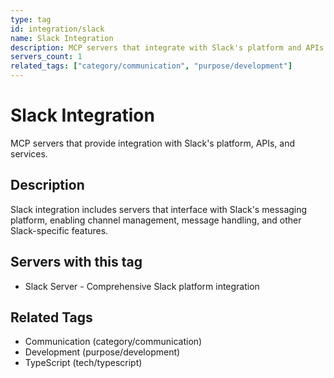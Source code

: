 ```yaml
---
type: tag
id: integration/slack
name: Slack Integration
description: MCP servers that integrate with Slack's platform and APIs
servers_count: 1
related_tags: ["category/communication", "purpose/development"]
---
```


# Slack Integration

MCP servers that provide integration with Slack's platform, APIs, and services.

## Description

Slack integration includes servers that interface with Slack's messaging platform, enabling channel management, message handling, and other Slack-specific features.

## Servers with this tag

- Slack Server - Comprehensive Slack platform integration

## Related Tags

- Communication (category/communication)
- Development (purpose/development)
- TypeScript (tech/typescript)